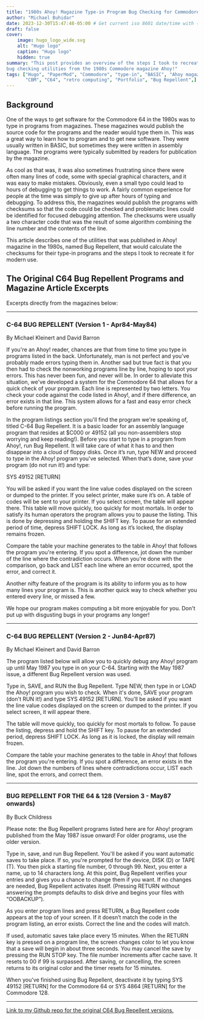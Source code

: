 ```yaml
---
title: "1980s Ahoy! Magazine Type-in Program Bug Checking for Commodore 64"
author: "Michael Buhidar"
date: 2023-12-30T15:47:48-05:00 # Get current iso 8601 date/time with {{ now.Format "2006-01-02T15:04:05-05:00" }} or ctrl-shift-i in vscode 
draft: false
cover:
    image: hugo_logo_wide.svg
    alt: "Hugo logo"
    caption: "Hugo logo"
    hidden: true
summary: "This post provides an overview of the steps I took to recreate the 
bug checking utilities from the 1980s Commodore magazine Ahoy!"
tags: ["Hugo", "PaperMod", "Commodore", "type-in", "BASIC", "Ahoy magazine",
       "CBM", "C64", "retro computing", "Portfolio", "Bug Repellent",]
---
```

## Background

One of the ways to get software for the Commodore 64 in the 1980s was to type
in programs from magazines.  These magazines would publish the source code for
the programs and the reader would type them in.  This was a great way to learn
how to program and to get new software. They were usually written in BASIC, but
sometimes they were written in assembly language. The programs were typically
submitted by readers for publication by the magazine.

As cool as that was, it was also sometimes frustrating since there were often
many lines of code, some with special graphical characters, and it was easy to
make mistakes. Obviously, even a small typo could lead to hours of debugging to
get things to work. A fairly common experience for people at the time was
simply to give up after hours of typing and debugging. To address this, the
magazines would publish the programs with checksums so that the code could
be checked and problematic lines could be identified for focused debugging
attention. The checksums were usually a two character code that was the result
of some algorithm combining the line number and the contents of the line.

This article describes one of the utilities that was published in Ahoy!
magazine in the 1980s, named Bug Repellent, that would calculate the checksums
for their type-in programs and the steps I took to recreate it for modern use. 

## The Original C64 Bug Repellent Programs and Magazine Article Excerpts

Excerpts directly from the magazines below:

******************************************************************************

### C-64 BUG REPELLENT (Version 1 - Apr84-May84)
By Michael Kleinert and David Barron

If you're an Ahoy! reader, chances are that from time to time you type in
programs listed in the back. Unfortunately, man is not perfect and you've
probably made errors typing them in. Another sad but true fact is that you then
had to check the nonworking programs line by line, hoping to spot your errors.
This has never been fun, and never will be.
In order to alleviate this situation, we've developed a system for the
Commodore 64 that allows for a quick check of your program. Each line is
represented by two letters. You check your code against the code listed in
Ahoy!, and if there difference, an error exists in that line. This system
allows for a fast and easy error check before running the program.

In the program listings section you'll find the program we're speaking of,
titled C-64 Bug Repellent. It is a basic loader for an assembly language
program that resides at $C000 or 49152 (all you non-assemblers stop worrying
and keep reading!). Before you start to type in a program from Ahoy!, run
Bug Repellent. It will take care of what it has to and then disappear into a
cloud of floppy disks. Once it’s run, type NEW and proceed to type in the
Ahoy! program you've selected. When that’s done, save your program (do not run
it!) and type:

SYS 49152 [RETURN]

You will be asked if you want the line value codes displayed on the screen or
dumped to the printer. If you select printer, make sure it’s on. A table of
codes will be sent to your printer. If you select screen, the table will appear
there. This table will move quickly, too quickly for most mortals. In order to
satisfy its human operators the program allows you to pause the listing. This
is done by depressing and holding the SHIFT key. To pause for an extended
period of time, depress SHIFT LOCK. As long as it’s locked, the display remains
frozen.

Compare the table your machine generates to the table in Ahoy! that follows the
program you're entering. If you spot a difference, jot down the number of the
line where the contradiction occurs. When you're done with the comparison, go
back and LIST each line where an error occurred, spot the error, and correct it.

Another nifty feature of the program is its ability to inform you as to how
many lines your program is. This is another quick way to check whether you
entered every line, or missed a few.

We hope our program makes computing a bit more enjoyable for you. Don't put up
with disgusting bugs in your programs any longer!

******************************************************************************

### C-64 BUG REPELLENT (Version 2 - Jun84-Apr87)
By Michael Kleinert and David Barron

The program listed below will allow you to quickly debug any Ahoy! program up
until May 1987 you type in on your C-64.  Starting with the May 1987 issue,
a different Bug Repellent version was used.

Type in, SAVE, and RUN the Bug Repellent.  Type NEW, then type in or LOAD the
Ahoy! program you wish to check.  When it's done, SAVE your program (don't RUN
it!) and type SYS 49152 [RETURN].  You'll be asked if you want the line value
codes displayed on the screen or dumped to the printer.  If you select screen,
it will appear there.

The table will move quickly, too quickly for most mortals to follow.  To pause
the listing, depress and hold the SHIFT key.  To pause for an extended period,
depress SHIFT LOCK.  As long as it is locked, the display will remain frozen.  

Compare the table your machine generates to the table in Ahoy! that follows the
program you're entering. If you spot a difference, an error exists in the line.
Jot down the numbers of lines where contradictions occur, LIST each line, spot
the errors, and correct them.

******************************************************************************

### BUG REPELLENT FOR THE 64 & 128 (Version 3 - May87 onwards)
By Buck Childress

Please note: the Bug Repellent programs listed here are for Ahoy! program
published from the May 1987 issue onward! For older programs, use the older
version.

Type in, save, and run Bug Repellent. You'll be asked if you want automatic
saves to take place. If so, you're prompted for the device, DISK (D) or
TAPE (T). You then pick a starting file number, 0 through 99. Next, you enter
a name, up to 14 characters long. At this point, Bug Repellent verifies your
entries and gives you a chance to change them if you want. If no changes are
needed, Bug Repellent activates itself. (Pressing RETURN without answering the
prompts defaults to disk drive and begins your files with “OOBACKUP”).

As you enter program lines and press RETURN, a Bug Repellent code appears at
the top of your screen. If it doesn’t match the code in the program listing, an
error exists. Correct the line and the codes will match.

If used, automatic saves take place every 15 minutes. When the RETURN key is
pressed on a program line, the screen changes color to let you know that a save
will begin in about three seconds. You may cancel the save by pressing the RUN
STOP key. The file number increments after cache save. It resets to 00 if 99 is
surpassed. After saving, or cancelling, the screen returns to its original color
and the timer resets for 15 minutes.

When you've finished using Bug Repellent, deactivate it by typing SYS 49152 
[RETURN] for the Commodore 64 or SYS 4864 [RETURN] for the Commodore 128.

******************************************************************************

[Link to my Github repo for the original C64 Bug Repellent versions.](https://github.com/mbuhidar/C64_Bug_Repellent)
